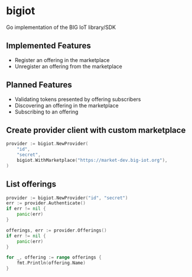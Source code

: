 # bigiot

Go implementation of the BIG IoT library/SDK

## Implemented Features

* Register an offering in the marketplace
* Unregister an offering from the marketplace

## Planned Features

* Validating tokens presented by offering subscribers
* Discovering an offering in the marketplace
* Subscribing to an offering

## Create provider client with custom marketplace

```go
provider := bigiot.NewProvider(
    "id",
    "secret",
    bigiot.WithMarketplace("https://market-dev.big-iot.org"),
)
```

## List offerings

```go
provider := bigiot.NewProvider("id", "secret")
err := provider.Authenticate()
if err != nil {
    panic(err)
}

offerings, err := provider.Offerings()
if err != nil {
    panic(err)
}

for _, offering := range offerings {
    fmt.Println(offering.Name)
}
```